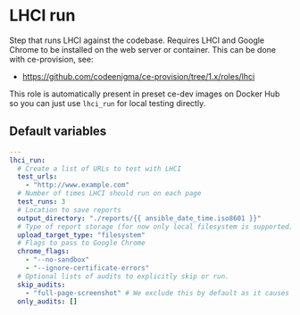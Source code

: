# LHCI run
Step that runs LHCI against the codebase. Requires LHCI and Google Chrome to be installed on the web server or container. This can be done with ce-provision, see:

* https://github.com/codeenigma/ce-provision/tree/1.x/roles/lhci

This role is automatically present in preset ce-dev images on Docker Hub so you can just use `lhci_run` for local testing directly.

<!--TOC-->
<!--ENDTOC-->

<!--ROLEVARS-->
## Default variables
```yaml
---
lhci_run:
  # Create a list of URLs to test with LHCI
  test_urls:
    - "http://www.example.com"
  # Number of times LHCI should run on each page
  test_runs: 3
  # Location to save reports
  output_directory: "./reports/{{ ansible_date_time.iso8601 }}"
  # Type of report storage (for now only local filesystem is supported)
  upload_target_type: "filesystem"
  # Flags to pass to Google Chrome
  chrome_flags:
    - "--no-sandbox"
    - "--ignore-certificate-errors"
  # Optional lists of audits to explicitly skip or run.
  skip_audits:
    - "full-page-screenshot" # We exclude this by default as it causes problems on some websites.
  only_audits: []

```

<!--ENDROLEVARS-->
